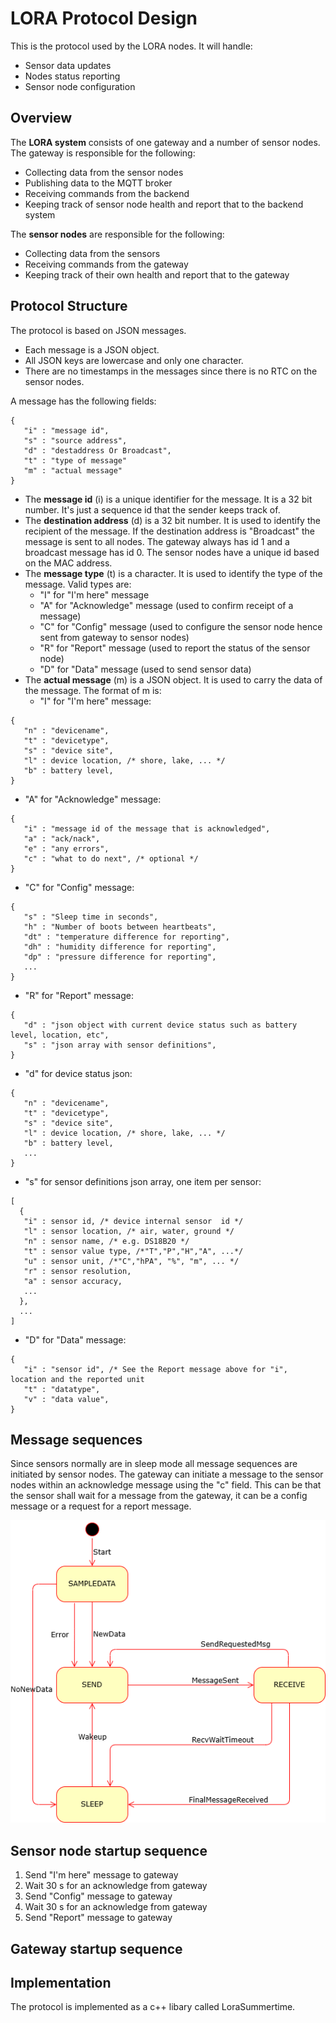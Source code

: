 # LORA Protocol Design
This is the protocol used by the LORA nodes. It will handle:
- Sensor data updates
- Nodes status reporting
- Sensor node configuration

## Overview

The **LORA system** consists of one gateway and a number of sensor nodes. The gateway is responsible for the following:
- Collecting data from the sensor nodes
- Publishing data to the MQTT broker
- Receiving commands from the backend
- Keeping track of sensor node health and report that to the backend system

The **sensor nodes** are responsible for the following:
- Collecting data from the sensors
- Receiving commands from the gateway
- Keeping track of their own health and report that to the gateway

## Protocol Structure
The protocol is based on JSON messages.
- Each message is a JSON object.
- All JSON keys are lowercase and only one character.
- There are no timestamps in the messages since there is no RTC on the sensor nodes.

A message has the following fields:
```
{
   "i" : "message id",
   "s" : "source address",
   "d" : "destaddress Or Broadcast",
   "t" : "type of message"
   "m" : "actual message"
}
```

- The **message id** (i) is a unique identifier for the message. It is a 32 bit number. It's just a sequence id that the sender keeps track of.
- The **destination address** (d) is a 32 bit number. It is used to identify the recipient of the message. If the destination address is "Broadcast" the message is sent to all nodes. The gateway always has id 1 and a broadcast message has id 0. The sensor nodes have a unique id based on the MAC address.
- The **message type** (t) is a character. It is used to identify the type of the message. Valid types are:
  - "I" for "I'm here" message
  - "A" for "Acknowledge" message (used to confirm receipt of a message)
  - "C" for "Config" message (used to configure the sensor node hence sent from gateway to sensor nodes)
  - "R" for "Report" message (used to report the status of the sensor node)
  - "D" for "Data" message (used to send sensor data)
- The **actual message** (m) is a JSON object. It is used to carry the data of the message. The format of m is:
  - "I" for "I'm here" message: 
```
{
   "n" : "devicename",
   "t" : "devicetype",
   "s" : "device site",
   "l" : device location, /* shore, lake, ... */
   "b" : battery level,
}
```
  - "A" for "Acknowledge" message: 
```
{
   "i" : "message id of the message that is acknowledged",
   "a" : "ack/nack",
   "e" : "any errors",
   "c" : "what to do next", /* optional */
}
```
  - "C" for "Config" message:
```
{
   "s" : "Sleep time in seconds",
   "h" : "Number of boots between heartbeats",
   "dt" : "temperature difference for reporting",
   "dh" : "humidity difference for reporting",
   "dp" : "pressure difference for reporting",
   ...
}
```
  - "R" for "Report" message: 
```
{
   "d" : "json object with current device status such as battery level, location, etc",
   "s" : "json array with sensor definitions",   
}
```
  - "d" for device status json:
```
{
   "n" : "devicename",
   "t" : "devicetype",
   "s" : "device site",
   "l" : device location, /* shore, lake, ... */
   "b" : battery level,
   ...
}
```
  - "s" for sensor definitions json array, one item per sensor:
```
[
  {
   "i" : sensor id, /* device internal sensor  id */
   "l" : sensor location, /* air, water, ground */
   "n" : sensor name, /* e.g. DS18B20 */
   "t" : sensor value type, /*"T","P","H","A", ...*/
   "u" : sensor unit, /*"C","hPA", "%", "m", ... */
   "r" : sensor resolution,
   "a" : sensor accuracy,
   ...
  },
  ...
]
```
  - "D" for "Data" message: 
```
{
   "i" : "sensor id", /* See the Report message above for "i", location and the reported unit
   "t" : "datatype",
   "v" : "data value",
}
```

## Message sequences

Since sensors normally are in sleep mode all message sequences are initiated by sensor nodes. The gateway can initiate a message to the sensor nodes within an acknowledge message using the "c" field. This can be that the sensor shall wait for a message from the gateway, it can be a config message or a request for a report message.

![State Machine](LORANodeStates.drawio.png)

## Sensor node startup sequence

1. Send "I'm here" message to gateway
2. Wait 30 s for an acknowledge from gateway
3. Send "Config" message to gateway
4. Wait 30 s for an acknowledge from gateway
5. Send "Report" message to gateway

## Gateway startup sequence

## Implementation
The protocol is implemented as a c++ libary called LoraSummertime.
